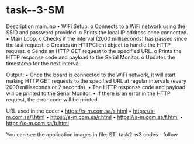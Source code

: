 # task--3-SM
Description 
main.ino
•	WiFi Setup:
o	Connects to a WiFi network using the SSID and password provided.
o	Prints the local IP address once connected.
•	Main Loop:
o	Checks if the interval (2000 milliseconds) has passed since the last request.
o	Creates an HTTPClient object to handle the HTTP request.
o	Sends an HTTP GET request to the specified URL.
o	Prints the HTTP response code and payload to the Serial Monitor.
o	Updates the timestamp for the next interval.



Output:
•	Once the board is connected to the WiFi network, it will start making HTTP GET requests to the specified URL at regular intervals (every 2000 milliseconds or 2 seconds).
•	The HTTP response code and payload will be printed to the Serial Monitor.
•	If there is an error in the HTTP request, the error code will be printed.

URL used in the code:
•	https://s-m.com.sa/s.html
•	https://s-m.com.sa/l.html
•	https://s-m.com.sa/r.html
•	https://s-m.com.sa/f.html
•	https://s-m.com.sa/b.html

You can see the application images in  file: ‏‏‏‏‏‏ST- task2-w3 codes - follow




